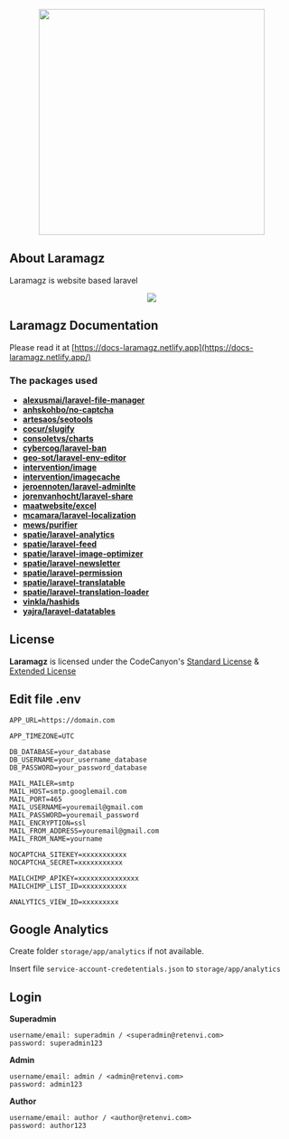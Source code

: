 <p align="center"><img src="https://res.cloudinary.com/dvkfmbfct/image/upload/v1593146311/logo-laramagz-_h3gnfo.svg" width="400"></p>

## About Laramagz

Laramagz is website based laravel

<p align="center"><img src="https://res.cloudinary.com/dvkfmbfct/image/upload/v1593146282/capture_kwivsb.png"></p>

## Laramagz Documentation

Please read it at [https://docs-laramagz.netlify.app](https://docs-laramagz.netlify.app/)

### The packages used

- **[alexusmai/laravel-file-manager](https://packagist.org/packages/alexusmai/laravel-file-manager)**
- **[anhskohbo/no-captcha](https://packagist.org/packages/anhskohbo/no-captcha)**
- **[artesaos/seotools](https://packagist.org/packages/artesaos/seotools)**
- **[cocur/slugify](https://packagist.org/packages/cocur/slugify)**
- **[consoletvs/charts](https://packagist.org/packages/consoletvs/charts)**
- **[cybercog/laravel-ban](https://packagist.org/packages/cybercog/laravel-ban)**
- **[geo-sot/laravel-env-editor](https://packagist.org/packages/geo-sot/laravel-env-editor)**
- **[intervention/image](https://packagist.org/packages/intervention/image)**
- **[intervention/imagecache](https://packagist.org/packages/intervention/imagecache)**
- **[jeroennoten/laravel-adminlte](https://packagist.org/packages/jeroennoten/laravel-adminlte)**
- **[jorenvanhocht/laravel-share](https://packagist.org/packages/jorenvanhocht/laravel-share)**
- **[maatwebsite/excel](https://packagist.org/packages/maatwebsite/excel)**
- **[mcamara/laravel-localization](https://packagist.org/packages/mcamara/laravel-localization)**
- **[mews/purifier](https://packagist.org/packages/mews/purifier)**
- **[spatie/laravel-analytics](https://packagist.org/packages/spatie/laravel-analytics)**
- **[spatie/laravel-feed](https://packagist.org/packages/spatie/laravel-feed)**
- **[spatie/laravel-image-optimizer](https://packagist.org/packages/spatie/laravel-image-optimizer)**
- **[spatie/laravel-newsletter](https://packagist.org/packages/spatie/laravel-newsletter)**
- **[spatie/laravel-permission](https://packagist.org/packages/spatie/laravel-permission)**
- **[spatie/laravel-translatable](https://packagist.org/packages/spatie/laravel-translatable)**
- **[spatie/laravel-translation-loader](https://packagist.org/packages/spatie/laravel-translation-loader)**
- **[vinkla/hashids](https://packagist.org/packages/vinkla/hashids)**
- **[yajra/laravel-datatables](https://packagist.org/packages/yajra/laravel-datatables)**

## License

**Laramagz** is licensed under the CodeCanyon's [Standard License](https://codecanyon.net/licenses/terms/regular) & [Extended License](https://codecanyon.net/licenses/terms/extended)

## Edit file .env

```
APP_URL=https://domain.com

APP_TIMEZONE=UTC

DB_DATABASE=your_database
DB_USERNAME=your_username_database
DB_PASSWORD=your_password_database

MAIL_MAILER=smtp
MAIL_HOST=smtp.googlemail.com
MAIL_PORT=465
MAIL_USERNAME=youremail@gmail.com
MAIL_PASSWORD=youremail_password
MAIL_ENCRYPTION=ssl
MAIL_FROM_ADDRESS=youremail@gmail.com
MAIL_FROM_NAME=yourname

NOCAPTCHA_SITEKEY=xxxxxxxxxxx
NOCAPTCHA_SECRET=xxxxxxxxxxx

MAILCHIMP_APIKEY=xxxxxxxxxxxxxxx
MAILCHIMP_LIST_ID=xxxxxxxxxxx

ANALYTICS_VIEW_ID=xxxxxxxxx
```

## Google Analytics

Create folder `storage/app/analytics` if not available. 

Insert file `service-account-credetentials.json` to `storage/app/analytics`

## Login

**Superadmin**

```
username/email: superadmin / <superadmin@retenvi.com>
password: superadmin123
```

**Admin**

```
username/email: admin / <admin@retenvi.com>
password: admin123
```


**Author**

```
username/email: author / <author@retenvi.com>
password: author123
```
